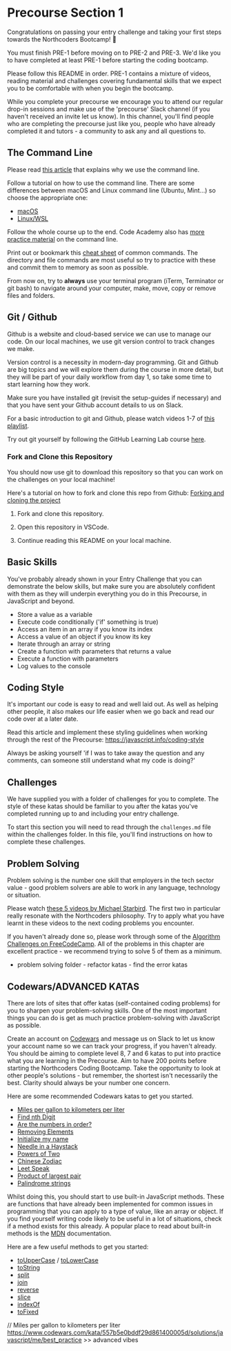 # Precourse Section 1

Congratulations on passing your entry challenge and taking your first steps towards the Northcoders Bootcamp! 🎉

You must finish PRE-1 before moving on to PRE-2 and PRE-3. We'd like you to have completed at least PRE-1 before starting the coding bootcamp.

Please follow this README in order. PRE-1 contains a mixture of videos, reading material and challenges covering fundamental skills that we expect you to be comfortable with when you begin the bootcamp.

While you complete your precourse we encourage you to attend our regular drop-in sessions and make use of the 'precourse' Slack channel (if you haven't received an invite let us know). In this channel, you'll find people who are completing the precourse just like you, people who have already completed it and tutors - a community to ask any and all questions to.

## The Command Line

Please read [this article](http://learntocodewith.me/getting-started/topics/command-line/) that explains why we use the command line.

Follow a tutorial on how to use the command line. There are some differences between macOS and Linux command line (Ubuntu, Mint...) so choose the appropriate one:

- [macOS](https://openclassrooms.com/en/courses/4614926-learn-the-command-line-in-terminal?status=published)
- [Linux/WSL](https://tutorials.ubuntu.com/tutorial/command-line-for-beginners)

Follow the whole course up to the end. Code Academy also has [more practice material](https://codeacademy.com/learn/learn-the-command-line) on the command line.

Print out or bookmark this [cheat sheet](https://www.git-tower.com/blog/command-line-cheat-sheet/) of common commands. The directory and file commands are most useful so try to practice with these and commit them to memory as soon as possible.

From now on, try to **always** use your terminal program (iTerm, Terminator or git bash) to navigate around your computer, make, move, copy or remove files and folders.

## Git / Github

Github is a website and cloud-based service we can use to manage our code. On our local machines, we use git version control to track changes we make.

Version control is a necessity in modern-day programming. Git and Github are big topics and we will explore them during the course in more detail, but they will be part of your daily workflow from day 1, so take some time to start learning how they work.

Make sure you have installed git (revisit the setup-guides if necessary) and that you have sent your Github account details to us on Slack.

For a basic introduction to git and Github, please watch videos 1-7 of [this playlist](https://www.youtube.com/playlist?list=PLRqwX-V7Uu6ZF9C0YMKuns9sLDzK6zoiV).

Try out git yourself by following the GitHub Learning Lab course [here](https://lab.github.com/githubtraining/introduction-to-github).

### Fork and Clone this Repository

You should now use git to download this repository so that you can work on the challenges on your local machine!

Here's a tutorial on how to fork and clone this repo from Github: [Forking and cloning the project](https://youtu.be/QxvgzQFmOJE)

1. Fork and clone this repository.

2. Open this repository in VSCode.

3. Continue reading this README on your local machine.

## Basic Skills

You've probably already shown in your Entry Challenge that you can demonstrate the below skills, but make sure you are absolutely confident with them as they will underpin everything you do in this Precourse, in JavaScript and beyond.

- Store a value as a variable
- Execute code conditionally ('if' something is true)
- Access an item in an array if you know its index
- Access a value of an object if you know its key
- Iterate through an array or string
- Create a function with parameters that returns a value
- Execute a function with parameters
- Log values to the console

## Coding Style

It's important our code is easy to read and well laid out. As well as helping other people, it also makes our life easier when we go back and read our code over at a later date.

Read this article and implement these styling guidelines when working through the rest of the Precourse:
https://javascript.info/coding-style

Always be asking yourself 'if I was to take away the question and any comments, can someone still understand what my code is doing?'

## Challenges

We have supplied you with a folder of challenges for you to complete. The style of these katas should be familiar to you after the katas you've completed running up to and including your entry challenge.

To start this section you will need to read through the `challenges.md` file within the challenges folder. In this file, you'll find instructions on how to complete these challenges.

## Problem Solving

Problem solving is the number one skill that employers in the tech sector value - good problem solvers are able to work in any language, technology or situation.

Please watch [these 5 videos by Michael Starbird](https://www.youtube.com/playlist?list=PLEo7ej2RhHszJy_77UXC8GJpb8LtW-dJT). The first two in particular really resonate with the Northcoders philosophy. Try to apply what you have learnt in these videos to the next coding problems you encounter.

If you haven't already done so, please work through some of the [Algorithm Challenges on FreeCodeCamp](https://learn.freecodecamp.org/javascript-algorithms-and-data-structures/basic-algorithm-scripting). All of the problems in this chapter are excellent practice - we recommend trying to solve 5 of them as a minimum.

- problem solving folder - refactor katas - find the error katas

## Codewars/ADVANCED KATAS

There are lots of sites that offer katas (self-contained coding problems) for you to sharpen your problem-solving skills. One of the most important things you can do is get as much practice problem-solving with JavaScript as possible.

Create an account on [Codewars](http://www.codewars.com/r/LwRQbA) and message us on Slack to let us know your account name so we can track your progress, if you haven't already. You should be aiming to complete level 8, 7 and 6 katas to put into practice what you are learning in the Precourse. Aim to have 200 points before starting the Northcoders Coding Bootcamp. Take the opportunity to look at other people's solutions - but remember, the shortest isn't necessarily the best. Clarity should always be your number one concern.

Here are some recommended Codewars katas to get you started.

- [Miles per gallon to kilometers per liter](http://www.codewars.com/kata/miles-per-gallon-to-kilometers-per-liter)
- [Find nth Digit](http://www.codewars.com/kata/find-the-nth-digit-of-a-number)
- [Are the numbers in order?](http://www.codewars.com/kata/are-the-numbers-in-order)
- [Removing Elements](http://www.codewars.com/kata/removing-elements)
- [Initialize my name](http://www.codewars.com/kata/initialize-my-name)
- [Needle in a Haystack](http://www.codewars.com/kata/a-needle-in-the-haystack)
- [Powers of Two](http://www.codewars.com/kata/powers-of-2)
- [Chinese Zodiac](http://www.codewars.com/kata/chinese-zodiac)
- [Leet Speak](http://www.codewars.com/kata/toleetspeak)
- [Product of largest pair](http://www.codewars.com/kata/product-of-largest-pair)
- [Palindrome strings](http://www.codewars.com/kata/palindrome-strings)

Whilst doing this, you should start to use built-in JavaScript methods. These are functions that have already been implemented for common issues in programming that you can apply to a type of value, like an array or object. If you find yourself writing code likely to be useful in a lot of situations, check if a method exists for this already. A popular place to read about built-in methods is the [MDN](https://developer.mozilla.org/en-US/) documentation.

Here are a few useful methods to get you started:

- [toUpperCase](https://developer.mozilla.org/en-US/docs/Web/JavaScript/Reference/Global_Objects/String/toUpperCase) / [toLowerCase](https://developer.mozilla.org/en-US/docs/Web/JavaScript/Reference/Global_Objects/String/toLowerCase)
- [toString](https://developer.mozilla.org/en/docs/Web/JavaScript/Reference/Global_Objects/Object/toString)
- [split](https://developer.mozilla.org/en/docs/Web/JavaScript/Reference/Global_Objects/String/split)
- [join](https://developer.mozilla.org/en/docs/Web/JavaScript/Reference/Global_Objects/Array/join)
- [reverse](https://developer.mozilla.org/en/docs/Web/JavaScript/Reference/Global_Objects/Array/reverse)
- [slice](https://developer.mozilla.org/en-US/docs/Web/JavaScript/Reference/Global_Objects/Array/slice)
- [indexOf](https://developer.mozilla.org/en/docs/Web/JavaScript/Reference/Global_Objects/Array/indexOf)
- [toFixed](https://developer.mozilla.org/en-US/docs/Web/JavaScript/Reference/Global_Objects/Number/toFixed)

// Miles per gallon to kilometers per liter https://www.codewars.com/kata/557b5e0bddf29d861400005d/solutions/javascript/me/best_practice >> advanced vibes
